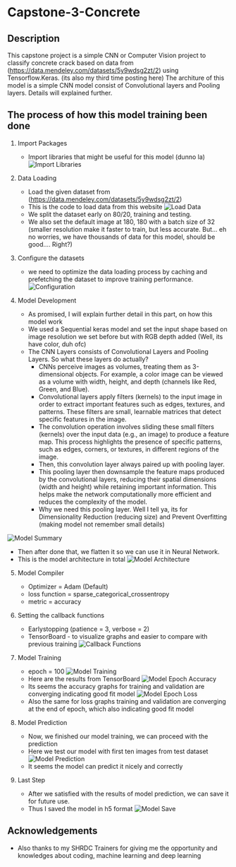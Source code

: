 # Capstone-3-Concrete

## Description
This capstone project is a simple CNN or Computer Vision project to classify concrete crack based on data from (https://data.mendeley.com/datasets/5y9wdsg2zt/2) using Tensorflow.Keras. (its also my third time posting here)
The architure of this model is a simple CNN model consist of Convolutional layers and Pooling layers. Details will explained further.

## The process of how this model training been done

1. Import Packages
   - Import libraries that might be useful for this model (dunno la)
     ![Import Libraries](https://github.com/user-attachments/assets/dd93118e-25bb-4676-8403-be18c80462cb)

2. Data Loading
   - Load the given dataset from (https://data.mendeley.com/datasets/5y9wdsg2zt/2)
   - This is the code to load data from this website
     ![Load Data](https://github.com/user-attachments/assets/a66c2a49-c73d-49d1-8f65-da3cf5694259)
   - We split the dataset early on 80/20, training and testing.
   - We also set the default image at 180, 180 with a batch size of 32 (smaller resolution make it faster to train, but less accurate. But... eh no worries, we have thousands of data for this model, should be good.... Right?)
  
3. Configure the datasets
   - we need to optimize the data loading process by caching and prefetching the dataset to improve training performance.
     ![Configuration](https://github.com/user-attachments/assets/69602c94-0b4a-4ff5-b43b-10d60bfb165b)

4. Model Development
   - As promised, I will explain further detail in this part, on how this model work
   - We used a Sequential keras model and set the input shape based on image resolution we set before but with RGB depth added (Well, its have color, duh ofc)
   - The CNN Layers consists of Convolutional Layers and Pooling Layers. So what these layers do actually?
        - CNNs perceive images as volumes, treating them as 3-dimensional objects. For example, a color image can be viewed as a volume with width, height, and depth (channels like Red, Green, and Blue).
        - Convolutional layers apply filters (kernels) to the input image in order to extract important features such as edges, textures, and patterns. These filters are small, learnable matrices that detect specific features in the image.
        - The convolution operation involves sliding these small filters (kernels) over the input data (e.g., an image) to produce a feature map. This process highlights the presence of specific patterns, such as edges, corners, or textures, in different regions of the             image.
        - Then, this convolution layer always paired up with pooling layer.
        - This pooling layer then downsample the feature maps produced by the convolutional layers, reducing their spatial dimensions (width and height) while retaining important information. This helps make the network computationally more efficient and reduces the                complexity of the model.
        - Why we need this pooling layer. Well I tell ya, its for Dimensionality Reduction (reducing size) and Prevent Overfitting (making model not remember small details)
   
![Model Summary](https://github.com/user-attachments/assets/bb3c03d5-3e82-435a-a7b4-c162773cbb87)

   - Then after done that, we flatten it so we can use it in Neural Network.
   - This is the model architecture in total
![Model Architecture](https://github.com/user-attachments/assets/7cf0701b-1a77-4cb9-bd1f-515da100918a)

5. Model Compiler
    - Optimizer = Adam (Default)
    - loss function = sparse_categorical_crossentropy
    - metric = accuracy

6. Setting the callback functions
   - Earlystopping (patience = 3, verbose = 2)
   - TensorBoard - to visualize graphs and easier to compare with previous training
![Callback Functions](https://github.com/user-attachments/assets/f4f9c599-dd15-4c47-b28e-96b4b10485ae)

  
7. Model Training
    - epoch = 100
![Model Training](https://github.com/user-attachments/assets/5c76201c-45ed-4382-8fba-e585f2cf6401)
    - Here are the results from TensorBoard
![Model Epoch Accuracy](https://github.com/user-attachments/assets/a8c22842-37ed-45ce-94cb-c803384c7d0b)
    - Its seems the accuracy graphs for training and validation are converging indicating good fit model
![Model Epoch Loss](https://github.com/user-attachments/assets/a37d162b-4b97-42a1-a30e-01ca2b6b8d79)
    - Also the same for loss graphs training and validation are converging at the end of epoch, which also indicating good fit model
 

8. Model Prediction
   - Now, we finished our model training, we can proceed with the prediction
   - Here we test our model with first ten images from test dataset
![Model Prediction](https://github.com/user-attachments/assets/f6701c81-63ac-4938-8bd4-1eed56fc264a)
   - It seems the model can predict it nicely and correctly

9. Last Step
    - After we satisfied with the results of model prediction, we can save it for future use.
    - Thus I saved the model in h5 format
![Model Save](https://github.com/user-attachments/assets/bbcf3a79-fcff-4d17-9451-52e38fe5dba5)

## Acknowledgements

- Also thanks to my SHRDC Trainers for giving me the opportunity and knowledges about coding, machine learning and deep learning

